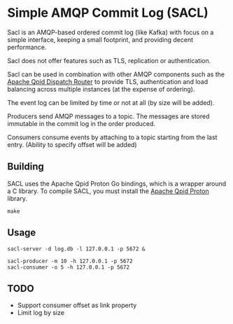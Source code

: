 # Simple AMQP Commit Log (SACL)

Sacl is an AMQP-based ordered commit log (like Kafka) with focus on a simple interface, keeping a small footprint, and providing decent performance.

Sacl does not offer features such as TLS, replication or authentication.

Sacl can be used in combination with other AMQP components such as the [Apache Qpid Dispatch Router](https://qpid.apache.org/components/dispatch-router/index.html) to provide TLS, authentication and load balancing across multiple instances (at the expense of ordering).

The event log can be limited by time or not at all (by size will be added).

Producers send AMQP messages to a topic. The messages are stored immutable in the commit log in the order produced.

Consumers consume events by attaching to a topic starting from the last entry. (Ability to specify offset will be added)


## Building

SACL uses the Apache Qpid Proton Go bindings, which is a wrapper around a C library. To compile SACL, you must install the [Apache Qpid Proton](https://qpid.apache.org/proton/index.html) library.

```
make
```

## Usage

```
sacl-server -d log.db -l 127.0.0.1 -p 5672 &

sacl-producer -m 10 -h 127.0.0.1 -p 5672
sacl-consumer -o 5 -h 127.0.0.1 -p 5672
```

## TODO

* Support consumer offset as link property
* Limit log by size
